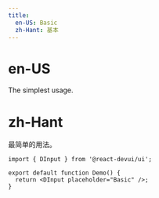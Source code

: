 ```yaml
---
title:
  en-US: Basic
  zh-Hant: 基本
---
```


# en-US

The simplest usage.

# zh-Hant

最简单的用法。

```tsx
import { DInput } from '@react-devui/ui';

export default function Demo() {
  return <DInput placeholder="Basic" />;
}
```
